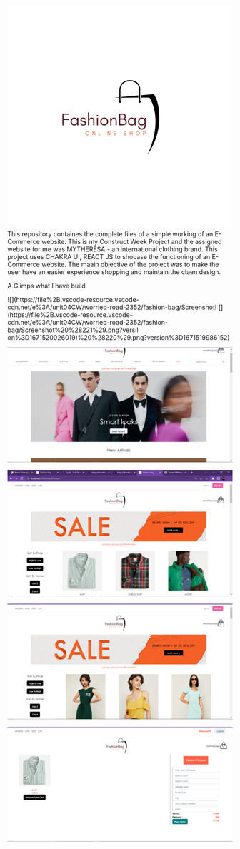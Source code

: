 ![](fashion-bag/src/FashionBag.png)
This repository containes the complete files of a simple working of an E-Commerce website. This is my Construct Week Project and the assigned website for me  was MYTHERESA - an international clothing brand. This project uses CHAKRA UI, REACT JS  to shocase the functioning of an E-Commerce website. The maain objective of the project was to make the user have an easier experience shopping and maintain the claen design.

A Glimps what I have build

![](https://file%2B.vscode-resource.vscode-cdn.net/e%3A/unit04CW/worried-road-2352/fashion-bag/Screenshot!
[](https://file%2B.vscode-resource.vscode-cdn.net/e%3A/unit04CW/worried-road-2352/fashion-bag/Screenshot%20%28221%29.png?versi!
[](fashion-bag/Screenshot%20(223).png)on%3D1671520026019)%20%28220%29.png?version%3D1671519986152)

![](fashion-bag/Screenshot%20(224).png)


![](fashion-bag/Screenshot%20(225).png)



![](fashion-bag/Screenshot%20(226).png)




![](fashion-bag/Screenshot%20(227).png)


